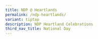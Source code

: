 ```yaml
---
title: NDP @ Heartlands
permalink: /ndp-heartlands/
variant: tiptap
description: NDP Heartland Celebrations
third_nav_title: National Day
---
```

